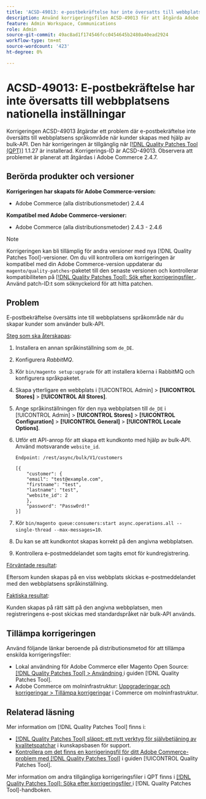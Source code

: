 ```yaml
---
title: 'ACSD-49013: e-postbekräftelse har inte översatts till webbplatsens språkområde'
description: Använd korrigeringsfilen ACSD-49013 för att åtgärda Adobe Commerce-problemet där e-postbekräftelse inte översätts till webbplatsens språkområde när du skapar kunder som använder satsvis-API.
feature: Admin Workspace, Communications
role: Admin
source-git-commit: 49ac8ad1f174546fcc0454645b2480a40ead2924
workflow-type: tm+mt
source-wordcount: '423'
ht-degree: 0%

---
```


# ACSD-49013: E-postbekräftelse har inte översatts till webbplatsens nationella inställningar

Korrigeringen ACSD-49013 åtgärdar ett problem där e-postbekräftelse inte översätts till webbplatsens språkområde när kunder skapas med hjälp av bulk-API. Den här korrigeringen är tillgänglig när [[!DNL Quality Patches Tool (QPT)]](https://experienceleague.adobe.com/en/docs/commerce-knowledge-base/kb/announcements/commerce-announcements/magento-quality-patches-released-new-tool-to-self-serve-quality-patches) 1.1.27 är installerad. Korrigerings-ID är ACSD-49013. Observera att problemet är planerat att åtgärdas i Adobe Commerce 2.4.7.

## Berörda produkter och versioner

**Korrigeringen har skapats för Adobe Commerce-version:**

* Adobe Commerce (alla distributionsmetoder) 2.4.4

**Kompatibel med Adobe Commerce-versioner:**

* Adobe Commerce (alla distributionsmetoder) 2.4.3 - 2.4.6

>[!NOTE]
>
>Korrigeringen kan bli tillämplig för andra versioner med nya [!DNL Quality Patches Tool]-versioner. Om du vill kontrollera om korrigeringen är kompatibel med din Adobe Commerce-version uppdaterar du `magento/quality-patches`-paketet till den senaste versionen och kontrollerar kompatibiliteten på [[!DNL Quality Patches Tool]: Sök efter korrigeringsfiler ](https://experienceleague.adobe.com/tools/commerce-quality-patches/index.html). Använd patch-ID:t som söknyckelord för att hitta patchen.

## Problem

E-postbekräftelse översätts inte till webbplatsens språkområde när du skapar kunder som använder bulk-API.

<u>Steg som ska återskapas</u>:

1. Installera en annan språkinställning som `de_DE`.
1. Konfigurera *RabbitMQ*.
1. Kör `bin/magento setup:upgrade` för att installera köerna i RabbitMQ och konfigurera språkpaketet.
1. Skapa ytterligare en webbplats i [!UICONTROL Admin] > **[!UICONTROL Stores]** > **[!UICONTROL All Stores]**.
1. Ange språkinställningen för den nya webbplatsen till `de_DE` i [!UICONTROL Admin] > **[!UICONTROL Stores]** > **[!UICONTROL Configuration]** > **[!UICONTROL General]** > **[!UICONTROL Locale Options]**.
1. Utför ett API-anrop för att skapa ett kundkonto med hjälp av bulk-API. Använd motsvarande `website_id`.

   `Endpoint: /rest/async/bulk/V1/customers`

   ```
   [{
       "customer": {
       "email": "test@example.com",
       "firstname": "test",
       "lastname": "test",
       "website_id": 2
       },
       "password": "Passw0rd!"
   }]
   ```

1. Kör `bin/magento queue:consumers:start async.operations.all --single-thread --max-messages=10`.
1. Du kan se att kundkontot skapas korrekt på den angivna webbplatsen.
1. Kontrollera e-postmeddelandet som tagits emot för kundregistrering.

<u>Förväntade resultat</u>:

Eftersom kunden skapas på en viss webbplats skickas e-postmeddelandet med den webbplatsens språkinställning.

<u>Faktiska resultat</u>:

Kunden skapas på rätt sätt på den angivna webbplatsen, men registreringens e-post skickas med standardspråket när bulk-API används.

## Tillämpa korrigeringen

Använd följande länkar beroende på distributionsmetod för att tillämpa enskilda korrigeringsfiler:

* Lokal användning för Adobe Commerce eller Magento Open Source: [[!DNL Quality Patches Tool] > Användning ](https://experienceleague.adobe.com/docs/commerce-operations/tools/quality-patches-tool/usage.html) i guiden [!DNL Quality Patches Tool].
* Adobe Commerce om molninfrastruktur: [Uppgraderingar och korrigeringar > Tillämpa korrigeringar](https://experienceleague.adobe.com/docs/commerce-cloud-service/user-guide/develop/upgrade/apply-patches.html) i Commerce om molninfrastruktur.

## Relaterad läsning

Mer information om [!DNL Quality Patches Tool] finns i:

* [[!DNL Quality Patches Tool] släppt: ett nytt verktyg för självbetjäning av kvalitetspatchar](https://experienceleague.adobe.com/en/docs/commerce-knowledge-base/kb/announcements/commerce-announcements/magento-quality-patches-released-new-tool-to-self-serve-quality-patches) i kunskapsbasen för support.
* [Kontrollera om det finns en korrigeringsfil för ditt Adobe Commerce-problem med  [!DNL Quality Patches Tool]](/help/tools/quality-patches-tool/patches-available-in-qpt/check-patch-for-magento-issue-with-magento-quality-patches.md) i guiden [!UICONTROL Quality Patches Tool].


Mer information om andra tillgängliga korrigeringsfiler i QPT finns i [[!DNL Quality Patches Tool]: Söka efter korrigeringsfiler ](https://experienceleague.adobe.com/tools/commerce-quality-patches/index.html) i [!DNL Quality Patches Tool]-handboken.
